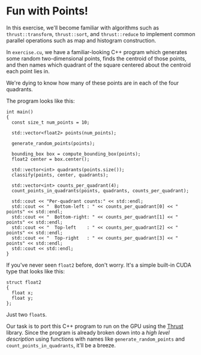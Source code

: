 Fun with Points!
================

In this exercise, we'll become familiar with algorithms such as `thrust::transform`, `thrust::sort`, and `thrust::reduce` to implement common parallel operations such as map and histogram construction.

In `exercise.cu`, we have a familiar-looking C++ program which generates some random two-dimensional points, finds the centroid of those points, and then names which quadrant of the square centered about the centroid each point lies in.

We're dying to know how many of these points are in each of the four quadrants.

The program looks like this:

    int main()
    {
      const size_t num_points = 10;
    
      std::vector<float2> points(num_points);
    
      generate_random_points(points);
    
      bounding_box box = compute_bounding_box(points);
      float2 center = box.center();
    
      std::vector<int> quadrants(points.size());
      classify(points, center, quadrants);
    
      std::vector<int> counts_per_quadrant(4);
      count_points_in_quadrants(points, quadrants, counts_per_quadrant);
    
      std::cout << "Per-quadrant counts:" << std::endl;
      std::cout << "  Bottom-left : " << counts_per_quadrant[0] << " points" << std::endl;
      std::cout << "  Bottom-right: " << counts_per_quadrant[1] << " points" << std::endl;
      std::cout << "  Top-left    : " << counts_per_quadrant[2] << " points" << std::endl;
      std::cout << "  Top-right   : " << counts_per_quadrant[3] << " points" << std::endl;
      std::cout << std::endl;
    }

If you've never seen `float2` before, don't worry. It's a simple built-in CUDA type that looks like this:

    struct float2
    {
      float x;
      float y;
    };

Just two `float`s.

Our task is to port this C++ program to run on the GPU using the [Thrust](thrust.github.com) library. Since the program is already broken down into a *high level description* using functions with names like `generate_random_points` and `count_points_in_quadrants`, it'll be a breeze.

